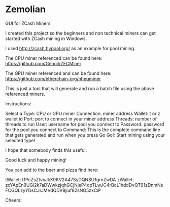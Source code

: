 # Zemolian
GUI for ZCash Miners

I created this project so the beginners and non technical miners can get started with ZCash mining in Windows.

I used http://zcash.flypool.org/ as an example for pool mining.

The CPU miner referenced can be found here:  https://github.com/Genoil/ZECMiner

The GPU miner referenced and can be found here: https://github.com/etherchain-org/nheqminer

This is just a tool that will generate and run a batch file using the above referenced miners.

Instructions:

Select a Type:  CPU or GPU miner
Connection:  miner address
Wallet: t or z wallet id
Port: port to connect in your miner address
Threads:  number of threads to run
User: username for pool you connect to
Password:  password for the pool you connect to
Command:  This is the complete command line that gets generated and run when you press Go
Go!: Start mining using your selected type!

I hope that somebody finds this useful.  

Good luck and happy mining!

You can add to the beer and pizza find here:

tWallet: t1PcZsZtvxJkX9KV2A47SyDQNSU1grnZwDA
zWallet: zcYApEn9UGi2k7aDWwkzjqhGCjNjeP4qpTLwJC4rBcL1hddDvQT91zDnmNsFCGQLzyYDsCJrJMVdQDV9jiuf82sNQ5zxCiP

Cheers!

